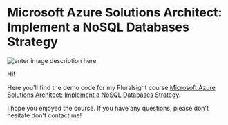 # Microsoft Azure Solutions Architect: Implement a NoSQL Databases Strategy

![enter image description here](https://www.pluralsight.com/content/dam/pluralsight/newsroom/brand-assets/logos/pluralsight-logo-vrt-color-2.png)  

Hi!

Here you'll find the demo code for my Pluralsight course [Microsoft Azure Solutions Architect: Implement a NoSQL Databases Strategy](https://www.pluralsight.com/authors/jurgen-kevelaers).

I hope you enjoyed the course. If you have any questions, please don't hesitate don't contact me!
